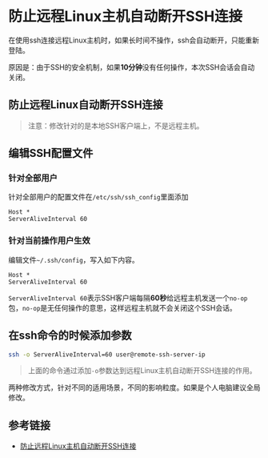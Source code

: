 # 防止远程Linux主机自动断开SSH连接

在使用ssh连接远程Linux主机时，如果长时间不操作，ssh会自动断开，只能重新登陆。

原因是：由于SSH的安全机制，如果**10分钟**没有任何操作，本次SSH会话会自动关闭。

## 防止远程Linux自动断开SSH连接

> 注意：修改针对的是本地SSH客户端上，不是远程主机。

## 编辑SSH配置文件

### 针对全部用户

针对全部用户的配置文件在`/etc/ssh/ssh_config`里面添加

```text
Host *
ServerAliveInterval 60
```

### 针对当前操作用户生效

编辑文件`~/.ssh/config`，写入如下内容。

```text
Host *
ServerAliveInterval 60
```

`ServerAliveInterval 60`表示SSH客户端每隔**60秒**给远程主机发送一个`no-op`包，`no-op`是无任何操作的意思，这样远程主机就不会关闭这个SSH会话。

## 在ssh命令的时候添加参数

```bash
ssh -o ServerAliveInterval=60 user@remote-ssh-server-ip
```

> 上面的命令通过添加`-o`参数达到远程Linux主机自动断开SSH连接的作用。

两种修改方式，针对不同的适用场景，不同的影响粒度。如果是个人电脑建议全局修改。

## 参考链接

- [防止远程Linux主机自动断开SSH连接](http://blog.topspeedsnail.com/archives/10560)
